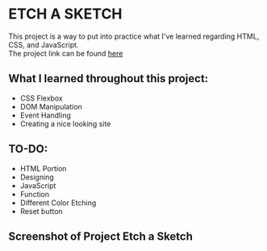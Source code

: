 # ETCH A SKETCH  
This project is a way to put into practice what I've learned regarding HTML, CSS, and JavaScript.  
The project link can be found [here](https://www.theodinproject.com/paths/foundations/courses/foundations/lessons/etch-a-sketch-project)  
  
## What I learned throughout this project:
- CSS Flexbox
- DOM Manipulation
- Event Handling
- Creating a nice looking site  
  
## TO-DO:  
- HTML Portion
- Designing
- JavaScript
- Function
- Different Color Etching
- Reset button

## Screenshot of Project Etch a Sketch